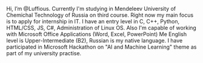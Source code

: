 Hi, I’m @Luffious. Currently I'm studying in Mendeleev University of Chemichal Technology of Russia on third course. 
Right now my main focus is to apply for internship in IT. 
I have an entry level in C, C++, Python, HTML/CSS, JS, C#, Administration of Linux OS.
Also I'm capable of working with Microsoft Office Applications (Word, Excel, PowerPoint)
Me English level is Upper-Intermediate (B2), Russian is my native language.
I have participated in Microsoft Hackathon on "AI and Machine Learning" theme as part of my university practise.
